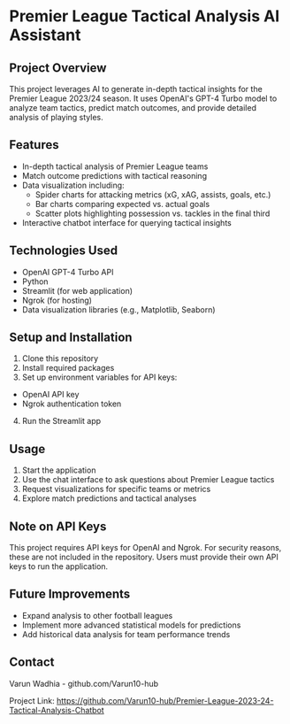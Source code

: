 # Premier League Tactical Analysis AI Assistant

## Project Overview
This project leverages AI to generate in-depth tactical insights for the Premier League 2023/24 season. It uses OpenAI's GPT-4 Turbo model to analyze team tactics, predict match outcomes, and provide detailed analysis of playing styles.

## Features
- In-depth tactical analysis of Premier League teams
- Match outcome predictions with tactical reasoning
- Data visualization including:
  - Spider charts for attacking metrics (xG, xAG, assists, goals, etc.)
  - Bar charts comparing expected vs. actual goals
  - Scatter plots highlighting possession vs. tackles in the final third
- Interactive chatbot interface for querying tactical insights

## Technologies Used
- OpenAI GPT-4 Turbo API
- Python
- Streamlit (for web application)
- Ngrok (for hosting)
- Data visualization libraries (e.g., Matplotlib, Seaborn)

## Setup and Installation
1. Clone this repository
2. Install required packages
3. Set up environment variables for API keys:
- OpenAI API key
- Ngrok authentication token
4. Run the Streamlit app
  
## Usage
1. Start the application
2. Use the chat interface to ask questions about Premier League tactics
3. Request visualizations for specific teams or metrics
4. Explore match predictions and tactical analyses

## Note on API Keys
This project requires API keys for OpenAI and Ngrok. For security reasons, these are not included in the repository. Users must provide their own API keys to run the application.

## Future Improvements
- Expand analysis to other football leagues
- Implement more advanced statistical models for predictions
- Add historical data analysis for team performance trends

## Contact
Varun Wadhia - github.com/Varun10-hub

Project Link: https://github.com/Varun10-hub/Premier-League-2023-24-Tactical-Analysis-Chatbot
